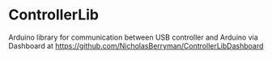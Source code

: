 # ControllerLib
Arduino library for communication between USB controller and Arduino via Dashboard at https://github.com/NicholasBerryman/ControllerLibDashboard
